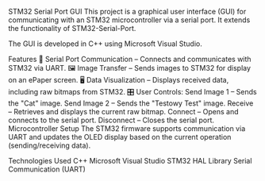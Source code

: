 STM32 Serial Port GUI
This project is a graphical user interface (GUI) for communicating with an STM32 microcontroller via a serial port. It extends the functionality of STM32-Serial-Port.

The GUI is developed in C++ using Microsoft Visual Studio.

Features
📡 Serial Port Communication – Connects and communicates with STM32 via UART.
🖼 Image Transfer – Sends images to STM32 for display on an ePaper screen.
🖥 Data Visualization – Displays received data, including raw bitmaps from STM32.
🎛 User Controls:
Send Image 1 – Sends the "Cat" image.
Send Image 2 – Sends the "Testowy Test" image.
Receive – Retrieves and displays the current raw bitmap.
Connect – Opens and connects to the serial port.
Disconnect – Closes the serial port.
Microcontroller Setup
The STM32 firmware supports communication via UART and updates the OLED display based on the current operation (sending/receiving data).

Technologies Used
C++
Microsoft Visual Studio
STM32 HAL Library
Serial Communication (UART)

